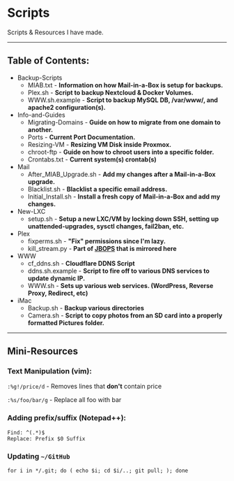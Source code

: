 # Scripts

Scripts & Resources I have made.

---

## Table of Contents: 

* Backup-Scripts  
  * MIAB.txt - **Information on how Mail-in-a-Box is setup for backups.**  
  * Plex.sh - **Script to backup Nextcloud & Docker Volumes.**  
  * WWW\.sh.example - **Script to backup MySQL DB, /var/www/, and apache2 configuration(s).**  
* Info-and-Guides  
  * Migrating-Domains - **Guide on how to migrate from one domain to another.**  
  * Ports - **Current Port Documentation.**  
  * Resizing-VM - **Resizing VM Disk inside Proxmox.**  
  * chroot-ftp - **Guide on how to chroot users into a specific folder.**  
  * Crontabs.txt - **Current system(s) crontab(s)**  
* Mail  
  * After_MIAB_Upgrade.sh - **Add my changes after a Mail-in-a-Box upgrade.**  
  * Blacklist.sh - **Blacklist a specific email address.**  
  * Initial_Install.sh - **Install a fresh copy of Mail-in-a-Box and add my changes.**  
* New-LXC  
  * setup.sh - **Setup a new LXC/VM by locking down SSH, setting up unattended-upgrades, sysctl changes, fail2ban, etc.**  
* Plex  
  * fixperms.sh - **"Fix" permissions since I'm lazy.**  
  * kill_stream.py - **Part of [JBOPS](https://github.com/blacktwin/JBOPS) that is mirrored here**  
* WWW  
  * cf_ddns.sh - **Cloudflare DDNS Script**  
  * ddns.sh.example - **Script to fire off to various DNS services to update dynamic IP.**  
  * WWW\.sh - **Sets up various web services. (WordPress, Reverse Proxy, Redirect, etc)**  
* iMac  
  * Backup.sh - **Backup various directories**  
  * Camera.sh - **Script to copy photos from an SD card into a properly formatted Pictures folder.**  

---

## Mini-Resources

### Text Manipulation (vim): 
`:%g!/price/d` - Removes lines that **don't** contain price  

`:%s/foo/bar/g` - Replace all foo with bar

### Adding prefix/suffix (Notepad++): 
```
Find: ^(.*)$
Replace: Prefix $0 Suffix
```

### Updating `~/GitHub`
`for i in */.git; do ( echo $i; cd $i/..; git pull; ); done`
